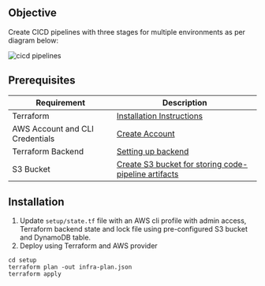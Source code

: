 ## Objective
Create CICD pipelines with three stages for multiple environments as per diagram below:  

![cicd pipelines](cicd-pipelines)

## Prerequisites
| Requirement | Description |
| ----------- | ----------- |
| Terraform | [Installation Instructions](https://learn.hashicorp.com/tutorials/terraform/install-cli) |
| AWS Account and CLI Credentials | [Create Account](https://console.aws.amazon.com/console/home) |
| Terraform Backend | [Setting up backend](https://www.terraform.io/language/settings/backends/s3)
| S3 Bucket |   [Create S3 bucket for storing code-pipeline artifacts](https://docs.aws.amazon.com/AmazonS3/latest/userguide/create-bucket-overview.html)|

## Installation

1. Update `setup/state.tf` file with an AWS cli profile with admin access, Terraform backend state and lock file using pre-configured S3 bucket and DynamoDB table.
2. Deploy using Terraform and AWS provider
```
cd setup
terraform plan -out infra-plan.json
terraform apply 
```
